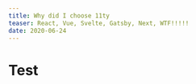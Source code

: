 ```yaml
---
title: Why did I choose 11ty
teaser: React, Vue, Svelte, Gatsby, Next, WTF!!!!!
date: 2020-06-24
---
```


# Test
